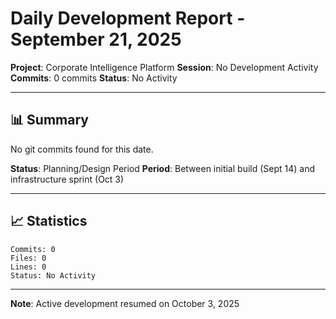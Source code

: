 # Daily Development Report - September 21, 2025
**Project**: Corporate Intelligence Platform
**Session**: No Development Activity
**Commits**: 0 commits
**Status**: No Activity

---

## 📊 Summary

No git commits found for this date.

**Status**: Planning/Design Period
**Period**: Between initial build (Sept 14) and infrastructure sprint (Oct 3)

---

## 📈 Statistics

```
Commits: 0
Files: 0
Lines: 0
Status: No Activity
```

---

**Note**: Active development resumed on October 3, 2025
